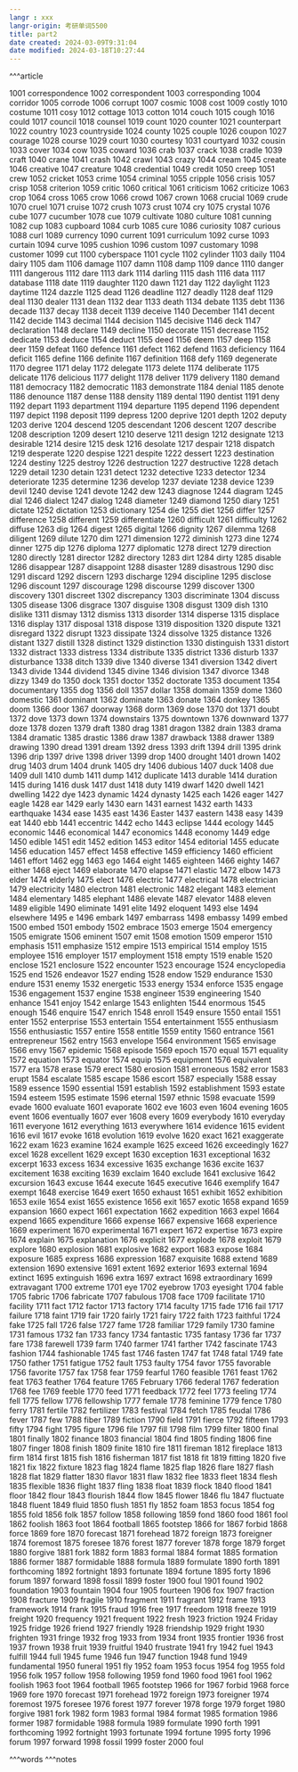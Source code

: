 ```yaml
---
langr : xxx
langr-origin: 考研单词5500
title: part2
date created: 2024-03-09T9:31:04
date modified: 2024-03-18T10:27:44
---
```


^^^article

1001 correspondence
1002 correspondent
1003 corresponding
1004 corridor
1005 corrode
1006 corrupt
1007 cosmic
1008 cost
1009 costly
1010 costume
1011 cosy
1012 cottage
1013 cotton
1014 couch
1015 cough
1016 could
1017 council
1018 counsel
1019 count
1020 counter
1021 counterpart
1022 country
1023 countryside
1024 county
1025 couple
1026 coupon
1027 courage
1028 course
1029 court
1030 courtesy
1031 courtyard
1032 cousin
1033 cover
1034 cow
1035 coward
1036 crab
1037 crack
1038 cradle
1039 craft
1040 crane
1041 crash
1042 crawl
1043 crazy
1044 cream
1045 create
1046 creative
1047 creature
1048 credential
1049 credit
1050 creep
1051 crew
1052 cricket
1053 crime
1054 criminal
1055 cripple
1056 crisis
1057 crisp
1058 criterion
1059 critic
1060 critical
1061 criticism
1062 criticize
1063 crop
1064 cross
1065 crow
1066 crowd
1067 crown
1068 crucial
1069 crude
1070 cruel
1071 cruise
1072 crush
1073 crust
1074 cry
1075 crystal
1076 cube
1077 cucumber
1078 cue
1079 cultivate
1080 culture
1081 cunning
1082 cup
1083 cupboard
1084 curb
1085 cure
1086 curiosity
1087 curious
1088 curl
1089 currency
1090 current
1091 curriculum
1092 curse
1093 curtain
1094 curve
1095 cushion
1096 custom
1097 customary
1098 customer
1099 cut
1100 cyberspace
1101 cycle
1102 cylinder
1103 daily
1104 dairy
1105 dam
1106 damage
1107 damn
1108 damp
1109 dance
1110 danger
1111 dangerous
1112 dare
1113 dark
1114 darling
1115 dash
1116 data
1117 database
1118 date
1119 daughter
1120 dawn
1121 day
1122 daylight
1123 daytime
1124 dazzle
1125 dead
1126 deadline
1127 deadly
1128 deaf
1129 deal
1130 dealer
1131 dean
1132 dear
1133 death
1134 debate
1135 debt
1136 decade
1137 decay
1138 deceit
1139 deceive
1140 December
1141 decent
1142 decide
1143 decimal
1144 decision
1145 decisive
1146 deck
1147 declaration
1148 declare
1149 decline
1150 decorate
1151 decrease
1152 dedicate
1153 deduce
1154 deduct
1155 deed
1156 deem
1157 deep
1158 deer
1159 defeat
1160 defence
1161 defect
1162 defend
1163 deficiency
1164 deficit
1165 define
1166 definite
1167 definition
1168 defy
1169 degenerate
1170 degree
1171 delay
1172 delegate
1173 delete
1174 deliberate
1175 delicate
1176 delicious
1177 delight
1178 deliver
1179 delivery
1180 demand
1181 democracy
1182 democratic
1183 demonstrate
1184 denial
1185 denote
1186 denounce
1187 dense
1188 density
1189 dental
1190 dentist
1191 deny
1192 depart
1193 department
1194 departure
1195 depend
1196 dependent
1197 depict
1198 deposit
1199 depress
1200 deprive
1201 depth
1202 deputy
1203 derive
1204 descend
1205 descendant
1206 descent
1207 describe
1208 description
1209 desert
1210 deserve
1211 design
1212 designate
1213 desirable
1214 desire
1215 desk
1216 desolate
1217 despair
1218 dispatch
1219 desperate
1220 despise
1221 despite
1222 dessert
1223 destination
1224 destiny
1225 destroy
1226 destruction
1227 destructive
1228 detach
1229 detail
1230 detain
1231 detect
1232 detective
1233 detector
1234 deteriorate
1235 determine
1236 develop
1237 deviate
1238 device
1239 devil
1240 devise
1241 devote
1242 dew
1243 diagnose
1244 diagram
1245 dial
1246 dialect
1247 dialog
1248 diameter
1249 diamond
1250 diary
1251 dictate
1252 dictation
1253 dictionary
1254 die
1255 diet
1256 differ
1257 difference
1258 different
1259 differentiate
1260 difficult
1261 difficulty
1262 diffuse
1263 dig
1264 digest
1265 digital
1266 dignity
1267 dilemma
1268 diligent
1269 dilute
1270 dim
1271 dimension
1272 diminish
1273 dine
1274 dinner
1275 dip
1276 diploma
1277 diplomatic
1278 direct
1279 direction
1280 directly
1281 director
1282 directory
1283 dirt
1284 dirty
1285 disable
1286 disappear
1287 disappoint
1288 disaster
1289 disastrous
1290 disc
1291 discard
1292 discern
1293 discharge
1294 discipline
1295 disclose
1296 discount
1297 discourage
1298 discourse
1299 discover
1300 discovery
1301 discreet
1302 discrepancy
1303 discriminate
1304 discuss
1305 disease
1306 disgrace
1307 disguise
1308 disgust
1309 dish
1310 dislike
1311 dismay
1312 dismiss
1313 disorder
1314 disperse
1315 displace
1316 display
1317 disposal
1318 dispose
1319 disposition
1320 dispute
1321 disregard
1322 disrupt
1323 dissipate
1324 dissolve
1325 distance
1326 distant
1327 distill
1328 distinct
1329 distinction
1330 distinguish
1331 distort
1332 distract
1333 distress
1334 distribute
1335 district
1336 disturb
1337 disturbance
1338 ditch
1339 dive
1340 diverse
1341 diversion
1342 divert
1343 divide
1344 dividend
1345 divine
1346 division
1347 divorce
1348 dizzy
1349 do
1350 dock
1351 doctor
1352 doctorate
1353 document
1354 documentary
1355 dog
1356 doll
1357 dollar
1358 domain
1359 dome
1360 domestic
1361 dominant
1362 dominate
1363 donate
1364 donkey
1365 doom
1366 door
1367 doorway
1368 dorm
1369 dose
1370 dot
1371 doubt
1372 dove
1373 down
1374 downstairs
1375 downtown
1376 downward
1377 doze
1378 dozen
1379 draft
1380 drag
1381 dragon
1382 drain
1383 drama
1384 dramatic
1385 drastic
1386 draw
1387 drawback
1388 drawer
1389 drawing
1390 dread
1391 dream
1392 dress
1393 drift
1394 drill
1395 drink
1396 drip
1397 drive
1398 driver
1399 drop
1400 drought
1401 drown
1402 drug
1403 drum
1404 drunk
1405 dry
1406 dubious
1407 duck
1408 due
1409 dull
1410 dumb
1411 dump
1412 duplicate
1413 durable
1414 duration
1415 during
1416 dusk
1417 dust
1418 duty
1419 dwarf
1420 dwell
1421 dwelling
1422 dye
1423 dynamic
1424 dynasty
1425 each
1426 eager
1427 eagle
1428 ear
1429 early
1430 earn
1431 earnest
1432 earth
1433 earthquake
1434 ease
1435 east
1436 Easter
1437 eastern
1438 easy
1439 eat
1440 ebb
1441 eccentric
1442 echo
1443 eclipse
1444 ecology
1445 economic
1446 economical
1447 economics
1448 economy
1449 edge
1450 edible
1451 edit
1452 edition
1453 editor
1454 editorial
1455 educate
1456 education
1457 effect
1458 effective
1459 efficiency
1460 efficient
1461 effort
1462 egg
1463 ego
1464 eight
1465 eighteen
1466 eighty
1467 either
1468 eject
1469 elaborate
1470 elapse
1471 elastic
1472 elbow
1473 elder
1474 elderly
1475 elect
1476 electric
1477 electrical
1478 electrician
1479 electricity
1480 electron
1481 electronic
1482 elegant
1483 element
1484 elementary
1485 elephant
1486 elevate
1487 elevator
1488 eleven
1489 eligible
1490 eliminate
1491 elite
1492 eloquent
1493 else
1494 elsewhere
1495 e
1496 embark
1497 embarrass
1498 embassy
1499 embed
1500 embed
1501 embody
1502 embrace
1503 emerge
1504 emergency
1505 emigrate
1506 eminent
1507 emit
1508 emotion
1509 emperor
1510 emphasis
1511 emphasize
1512 empire
1513 empirical
1514 employ
1515 employee
1516 employer
1517 employment
1518 empty
1519 enable
1520 enclose
1521 enclosure
1522 encounter
1523 encourage
1524 encyclopedia
1525 end
1526 endeavor
1527 ending
1528 endow
1529 endurance
1530 endure
1531 enemy
1532 energetic
1533 energy
1534 enforce
1535 engage
1536 engagement
1537 engine
1538 engineer
1539 engineering
1540 enhance
1541 enjoy
1542 enlarge
1543 enlighten
1544 enormous
1545 enough
1546 enquire
1547 enrich
1548 enroll
1549 ensure
1550 entail
1551 enter
1552 enterprise
1553 entertain
1554 entertainment
1555 enthusiasm
1556 enthusiastic
1557 entire
1558 entitle
1559 entity
1560 entrance
1561 entrepreneur
1562 entry
1563 envelope
1564 environment
1565 envisage
1566 envy
1567 epidemic
1568 episode
1569 epoch
1570 equal
1571 equality
1572 equation
1573 equator
1574 equip
1575 equipment
1576 equivalent
1577 era
1578 erase
1579 erect
1580 erosion
1581 erroneous
1582 error
1583 erupt
1584 escalate
1585 escape
1586 escort
1587 especially
1588 essay
1589 essence
1590 essential
1591 establish
1592 establishment
1593 estate
1594 esteem
1595 estimate
1596 eternal
1597 ethnic
1598 evacuate
1599 evade
1600 evaluate
1601 evaporate
1602 eve
1603 even
1604 evening
1605 event
1606 eventually
1607 ever
1608 every
1609 everybody
1610 everyday
1611 everyone
1612 everything
1613 everywhere
1614 evidence
1615 evident
1616 evil
1617 evoke
1618 evolution
1619 evolve
1620 exact
1621 exaggerate
1622 exam
1623 examine
1624 example
1625 exceed
1626 exceedingly
1627 excel
1628 excellent
1629 except
1630 exception
1631 exceptional
1632 excerpt
1633 excess
1634 excessive
1635 exchange
1636 excite
1637 excitement
1638 exciting
1639 exclaim
1640 exclude
1641 exclusive
1642 excursion
1643 excuse
1644 execute
1645 executive
1646 exemplify
1647 exempt
1648 exercise
1649 exert
1650 exhaust
1651 exhibit
1652 exhibition
1653 exile
1654 exist
1655 existence
1656 exit
1657 exotic
1658 expand
1659 expansion
1660 expect
1661 expectation
1662 expedition
1663 expel
1664 expend
1665 expenditure
1666 expense
1667 expensive
1668 experience
1669 experiment
1670 experimental
1671 expert
1672 expertise
1673 expire
1674 explain
1675 explanation
1676 explicit
1677 explode
1678 exploit
1679 explore
1680 explosion
1681 explosive
1682 export
1683 expose
1684 exposure
1685 express
1686 expression
1687 exquisite
1688 extend
1689 extension
1690 extensive
1691 extent
1692 exterior
1693 external
1694 extinct
1695 extinguish
1696 extra
1697 extract
1698 extraordinary
1699 extravagant
1700 extreme
1701 eye
1702 eyebrow
1703 eyesight
1704 fable
1705 fabric
1706 fabricate
1707 fabulous
1708 face
1709 facilitate
1710 facility
1711 fact
1712 factor
1713 factory
1714 faculty
1715 fade
1716 fail
1717 failure
1718 faint
1719 fair
1720 fairly
1721 fairy
1722 faith
1723 faithful
1724 fake
1725 fall
1726 false
1727 fame
1728 familiar
1729 family
1730 famine
1731 famous
1732 fan
1733 fancy
1734 fantastic
1735 fantasy
1736 far
1737 fare
1738 farewell
1739 farm
1740 farmer
1741 farther
1742 fascinate
1743 fashion
1744 fashionable
1745 fast
1746 fasten
1747 fat
1748 fatal
1749 fate
1750 father
1751 fatigue
1752 fault
1753 faulty
1754 favor
1755 favorable
1756 favorite
1757 fax
1758 fear
1759 fearful
1760 feasible
1761 feast
1762 feat
1763 feather
1764 feature
1765 February
1766 federal
1767 federation
1768 fee
1769 feeble
1770 feed
1771 feedback
1772 feel
1773 feeling
1774 fell
1775 fellow
1776 fellowship
1777 female
1778 feminine
1779 fence
1780 ferry
1781 fertile
1782 fertilizer
1783 festival
1784 fetch
1785 feudal
1786 fever
1787 few
1788 fiber
1789 fiction
1790 field
1791 fierce
1792 fifteen
1793 fifty
1794 fight
1795 figure
1796 file
1797 fill
1798 film
1799 filter
1800 final
1801 finally
1802 finance
1803 financial
1804 find
1805 finding
1806 fine
1807 finger
1808 finish
1809 finite
1810 fire
1811 fireman
1812 fireplace
1813 firm
1814 first
1815 fish
1816 fisherman
1817 fist
1818 fit
1819 fitting
1820 five
1821 fix
1822 fixture
1823 flag
1824 flame
1825 flap
1826 flare
1827 flash
1828 flat
1829 flatter
1830 flavor
1831 flaw
1832 flee
1833 fleet
1834 flesh
1835 flexible
1836 flight
1837 fling
1838 float
1839 flock
1840 flood
1841 floor
1842 flour
1843 flourish
1844 flow
1845 flower
1846 flu
1847 fluctuate
1848 fluent
1849 fluid
1850 flush
1851 fly
1852 foam
1853 focus
1854 fog
1855 fold
1856 folk
1857 follow
1858 following
1859 fond
1860 food
1861 fool
1862 foolish
1863 foot
1864 football
1865 footstep
1866 for
1867 forbid
1868 force
1869 fore
1870 forecast
1871 forehead
1872 foreign
1873 foreigner
1874 foremost
1875 foresee
1876 forest
1877 forever
1878 forge
1879 forget
1880 forgive
1881 fork
1882 form
1883 formal
1884 format
1885 formation
1886 former
1887 formidable
1888 formula
1889 formulate
1890 forth
1891 forthcoming
1892 fortnight
1893 fortunate
1894 fortune
1895 forty
1896 forum
1897 forward
1898 fossil
1899 foster
1900 foul
1901 found
1902 foundation
1903 fountain
1904 four
1905 fourteen
1906 fox
1907 fraction
1908 fracture
1909 fragile
1910 fragment
1911 fragrant
1912 frame
1913 framework
1914 frank
1915 fraud
1916 free
1917 freedom
1918 freeze
1919 freight
1920 frequency
1921 frequent
1922 fresh
1923 friction
1924 Friday
1925 fridge
1926 friend
1927 friendly
1928 friendship
1929 fright
1930 frighten
1931 fringe
1932 frog
1933 from
1934 front
1935 frontier
1936 frost
1937 frown
1938 fruit
1939 fruitful
1940 frustrate
1941 fry
1942 fuel
1943 fulfill
1944 full
1945 fume
1946 fun
1947 function
1948 fund
1949 fundamental
1950 funeral
1951 fly
1952 foam
1953 focus
1954 fog
1955 fold
1956 folk
1957 follow
1958 following
1959 fond
1960 food
1961 fool
1962 foolish
1963 foot
1964 football
1965 footstep
1966 for
1967 forbid
1968 force
1969 fore
1970 forecast
1971 forehead
1972 foreign
1973 foreigner
1974 foremost
1975 foresee
1976 forest
1977 forever
1978 forge
1979 forget
1980 forgive
1981 fork
1982 form
1983 formal
1984 format
1985 formation
1986 former
1987 formidable
1988 formula
1989 formulate
1990 forth
1991 forthcoming
1992 fortnight
1993 fortunate
1994 fortune
1995 forty
1996 forum
1997 forward
1998 fossil
1999 foster
2000 foul


^^^words
^^^notes
